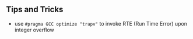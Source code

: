 ## Tips and Tricks

- use `#pragma GCC optimize "trapv"` to invoke RTE (Run Time Error) upon integer overflow
